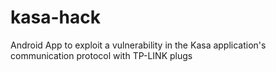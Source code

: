 # kasa-hack
Android App to exploit a vulnerability in the Kasa application's communication protocol with TP-LINK plugs
